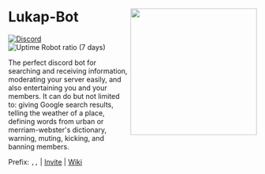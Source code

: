 # Lukap-Bot <img align="right" width="256" height="256" src="https://images-ext-2.discordapp.net/external/viWTcJ-qsZqF7doJZTZDqLesPYUy6t7Bhnxr8ySSL-4/%3Fsize%3D256/https/cdn.discordapp.com/avatars/765373911952261120/f5c9cb7dd3aeb16a509be442c62442e3.png">

<a href="https://discord.gg/MAevWVr"><img alt="Discord" src="https://img.shields.io/discord/766506394119045191?labelColor=%236979B2&color=%237289da&label=%20%20%20&logo=discord&logoColor=white&style=flat"></a>  ![Uptime Robot ratio (7 days)](https://img.shields.io/uptimerobot/ratio/7/m786131345-77e4d8f3b97de7a79b7f0869?label=Uptime)


The perfect discord bot for searching and receiving information, moderating your server easily, and also entertaining you and your members.
It can do but not limited to: giving Google search results, telling the weather of a place, defining words from urban or merriam-webster's dictionary, warning, muting, kicking, and banning members.

Prefix: `,,` | [Invite](https://discord.com/oauth2/authorize?client_id=765373911952261120&permissions=2146958847&scope=bot) | [Wiki](https://github.com/HLenin/Lukap-Bot/wiki/)

